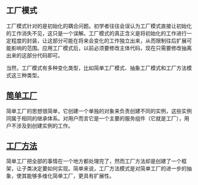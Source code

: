 ## 工厂模式

工厂模式针对的是初始化的耦合问题。初学者往往会误认为工厂模式直接让初始化的工作消失不见，这只是一个误解。工厂模式的真正含义是将初始化的工作进行一定程度的封装，让这部分可能在将来会变化的工作独立出来，从而限制往后扩展可能影响的范围。应用工厂模式后，以前必须要修改主体代码，现在只需要修改抽离出来的这部分代码即可。

当然，工厂模式有多种变化类型，比如简单工厂模式、抽象工厂模式和工厂方法模式这三种类型。


## [简单工厂](./simple_factory/README.md)

简单工厂的思想很简单，它创建一个单独的对象来负责创建不同的实例，这些实例同属于相同的继承体系。对用户而言它是一个主要的服务组件（它就是工厂），用户不涉及到创建实例的工作。


## [工厂方法](./factory_method/README.md)

简单工厂把全部的事情在一个地方都处理完了，然而工厂方法却是创建了一个框架，让子类决定要如何实现。简单来说，工厂方法模式是对简单工厂的进一步的抽象，使其能够多维化简单工厂，更具有扩展性。
